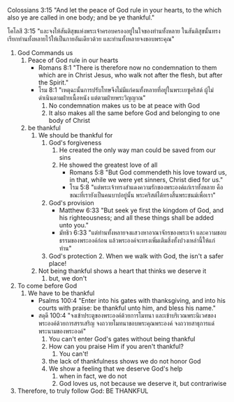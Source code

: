 Colossians 3:15 "And let the peace of God rule in your hearts, to the which also ye are called in one body; and be ye thankful."

โคโลสี 3:15 "และจงให้สันติสุขแห่งพระเจ้าครอบครองอยู่ในใจของท่านทั้งหลาย ในสันติสุขนั้นทรงเรียกท่านทั้งหลายไว้ให้เป็นกายอันเดียวด้วย และท่านทั้งหลายจงขอบพระคุณ"

1. God Commands us
    1. Peace of God rule in our hearts
        - Romans 8:1 "There is therefore now no condemnation to them which are in Christ Jesus, who walk not after the flesh, but after the Spirit."
        - โรม 8:1 "เหตุฉะนั้นการปรับโทษจึงไม่มีแก่คนทั้งหลายที่อยู่ในพระเยซูคริสต์ ผู้ไม่ดำเนินตามฝ่ายเนื้อหนัง แต่ตามฝ่ายพระวิญญาณ"
            1. No condemnation makes us to be at peace with God
            2. It also makes all the same before God and belonging to one body of Christ
    2. be thankful
        1. We should be thankful for 
            1. God's forgiveness
                1. He created the only way man could be saved from our sins
                2. He showed the greatest love of all
                    - Romans 5:8 "But God commendeth his love toward us, in that, while we were yet sinners, Christ died for us."
					- โรม 5:8 "แต่พระเจ้าทรงสำแดงความรักของพระองค์แก่เราทั้งหลาย คือขณะที่เรายังเป็นคนบาปอยู่นั้น พระคริสต์ได้ทรงสิ้นพระชนม์เพื่อเรา"
            2. God's provision
				- Matthew 6:33 "But seek ye first the kingdom of God, and his righteousness; and all these things shall be added unto you."
				- มัทธิว 6:33 "แต่ท่านทั้งหลายจงแสวงหาอาณาจักรของพระเจ้า และความชอบธรรมของพระองค์ก่อน แล้วพระองค์จะทรงเพิ่มเติมสิ่งทั้งปวงเหล่านี้ให้แก่ท่าน"
            3. God's protection
				2. When we walk with God, the isn't a safer place!
        2. Not being thankful shows a heart that thinks we deserve it
            1. but, we don't
2. To come before God
    1. We have to be thankful
        - Psalms 100:4 "Enter into his gates with thanksgiving, and into his courts with praise: be thankful unto him, and bless his name."
        - สดุดี 100:4 "จงเข้าประตูของพระองค์ด้วยการโมทนา และเข้าบริเวณพระนิเวศของพระองค์ด้วยการสรรเสริญ จงถวายโมทนาขอบพระคุณพระองค์ จงถวายสาธุการแด่พระนามของพระองค์"
            1. You can't enter God's gates without being thankful
            2. How can you praise Him if you aren't thankful?
				1. You can't!
            1. the lack of thankfulness shows we do not honor God
            2. We show a feeling that we deserve God's help
                1. when in fact, we do not
                2. God loves us, not because we deserve it, but contrariwise
3. Therefore, to truly follow God: BE THANKFUL